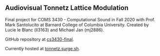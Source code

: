## Audiovisual Tonnetz Lattice Modulation
Final project for COMS 3430 - Computational Sound in Fall 2020 with Prof. Mark Santolucito 
at Barnard College of Columbia University. Created by Lucie le Blanc (ll3163) and Michael Jan (mj2886).

GitHub repository at [cs3430-final](https://github.com/lucieleblanc/cs3430-final).

Currently hosted at [tonnetz.surge.sh](http://tonnetz.surge.sh/).
